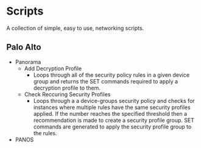 # Scripts
A collection of simple, easy to use, networking scripts.

## Palo Alto
- Panorama
    - Add Decryption Profile
        - Loops through all of the security policy rules in a given device group and returns the SET commands required to apply a decryption profile to them.
    - Check Reccuring Security Profiles
        - Loops through a a device-groups security policy and checks for instances where multiple rules have the same security profiles applied. If the number reaches the specified threshold then a recommendation is made to create a security profile group.  SET commands are generated to apply the security profile group to the rules.
- PANOS